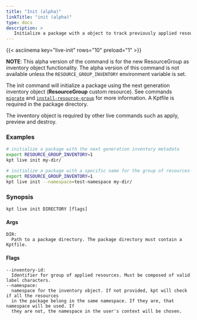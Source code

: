 ```yaml
---
title: "Init (alpha)"
linkTitle: "init (alpha)"
type: docs
description: >
   Initialize a package with a object to track previously applied resources
---
```

<!--mdtogo:Short
    Initialize a package with a object to track previously applied resources
-->

{{< asciinema key="live-init" rows="10" preload="1" >}}

**NOTE**: This alpha version of the command is for the new ResourceGroup as
inventory object functionality. The alpha version of this command is not
available unless the `RESOURCE_GROUP_INVENTORY` environment variable is set.

The init command will initialize a package using the next generation inventory
object (**ResourceGroup** custom resource). See commands [`migrate`](./migrate) and
[`install-resource-group`](./install-resource-group) for more information. A Kptfile
is required in the package directory.

The inventory object is required by other live commands
such as apply, preview and destroy.

### Examples
<!--mdtogo:Examples-->
```sh
# initialize a package with the next generation inventory metadata
export RESOURCE_GROUP_INVENTORY=1
kpt live init my-dir/
```

```sh
# initialize a package with a specific name for the group of resources
export RESOURCE_GROUP_INVENTORY=1
kpt live init --namespace=test-namespace my-dir/
```
<!--mdtogo-->

### Synopsis
<!--mdtogo:Long-->
```
kpt live init DIRECTORY [flags]
```

#### Args

```
DIR:
  Path to a package directory. The package directory must contain a Kptfile.
```

#### Flags

```
--inventory-id:
  Identifier for group of applied resources. Must be composed of valid label characters.
--namespace:
  namespace for the inventory object. If not provided, kpt will check if all the resources
  in the package belong in the same namespace. If they are, that namespace will be used. If
  they are not, the namespace in the user's context will be chosen.
```
<!--mdtogo-->
